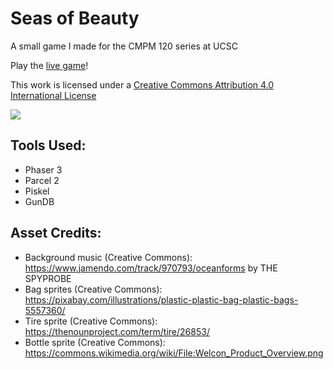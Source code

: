 # Seas of Beauty

A small game I made for the CMPM 120 series at UCSC

Play the [live game](https://kw-m.github.io/Seas-of-Beauty)!

This work is licensed under a [Creative Commons Attribution 4.0 International License](http://creativecommons.org/licenses/by/4.0/)

![](https://i.creativecommons.org/l/by/4.0/88x31.png)

## Tools Used:
- Phaser 3
- Parcel 2
- Piskel
- GunDB
## Asset Credits:
 - Background music (Creative Commons): https://www.jamendo.com/track/970793/oceanforms by THE SPYPROBE
 - Bag sprites (Creative Commons): https://pixabay.com/illustrations/plastic-plastic-bag-plastic-bags-5557360/
 - Tire sprite (Creative Commons): https://thenounproject.com/term/tire/26853/
 - Bottle sprite (Creative Commons): https://commons.wikimedia.org/wiki/File:Welcon_Product_Overview.png

